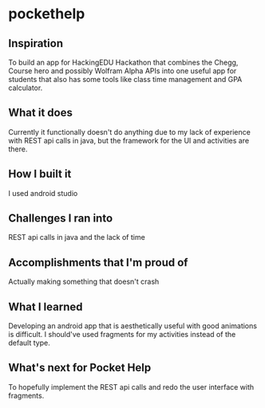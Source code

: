 # pockethelp

## Inspiration
To build an app for HackingEDU Hackathon that combines the Chegg, Course hero and possibly Wolfram Alpha APIs into one useful app for students that also has some tools like class time management and GPA calculator.
## What it does
Currently it functionally doesn't do anything due to my lack of experience with REST api calls in java, but the framework for the UI and activities are there.
## How I built it
I used android studio
## Challenges I ran into
REST api calls in java and the lack of time
## Accomplishments that I'm proud of
Actually making something that doesn't crash
## What I learned
Developing an android app that is aesthetically useful with good animations is difficult. I should've used fragments for my activities instead of the default type.
## What's next for Pocket Help
To hopefully implement the REST api calls and redo the user interface with fragments.
